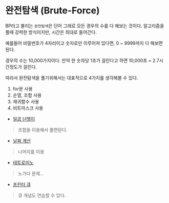 # 완전탐색 (Brute-Force)

BP라고 불리는 `완전탐색`은 단어 그래로 모든 경우의 수를 다 해보는 것이다.
알고리즘을 풀때 강력한 방식이지만, 시간은 최대로 들어간다.

예를들어 비밀번호가 4자리이고 숫자로만 이루어져 있다면, 0 ~ 9999까지 다 해보면된다.

경우의 수는 10,000가지이다. 만약 한 숫자당 1초가 걸린다고 하면 10,000초 = 2.7시간정도가 걸린다.

따라서 완전탐색을 풀기위해서는 대표적으로 4가지를 생각해볼 수 있다.

1. for문 사용
2. 순열, 조합 사용
3. 재귀함수 사용
4. 비트마스크 사용

- [일곱 난쟁이](https://www.acmicpc.net/problem/2309)
> 조합을 이용해서 풀면된다.

- [날짜 계산](https://www.acmicpc.net/problem/1476)
> 나머지를 이용

- [테트로미노](https://www.acmicpc.net/problem/14500)
> 노가다 문제...

- [프린터 큐](https://www.acmicpc.net/problem/1966)
> 큐 개념도 연습할 수 있다.